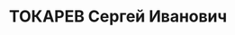 ---
title: ТОКАРЕВ Сергей Иванович
description: 'Род. в 1901, с. Новоселицкое, русский, обр.: низшее, бывший член ВКП(б).
  Проживал: Новоселицкий р-н, с. Журавское. Кассир

  Арестован 29.05.1937. Приговор: ВМН. Расстрелян'
---